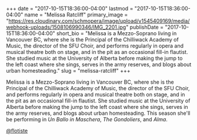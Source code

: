 +++
date = "2017-10-15T18:36:00-04:00"
lastmod = "2017-10-15T18:36:00-04:00"
name = "Melissa Ratcliff"
primary_image = "https://res.cloudinary.com/schmopera/image/upload/v1545409169/media/webhook-uploads/1508106990346/IMG_2201.jpg"
publishDate = "2017-10-15T18:36:00-04:00"
short_bio = "Melissa is a Mezzo-Soprano living in Vancouver BC, where she is the Principal of the Chilliwack Academy of Music, the director of the SFU Choir, and performs regularly in opera and musical theatre both on stage, and in the pit as an occasional fill-in flautist. She studied music at the University of Alberta before making the jump to the left coast where she sings, serves in the army reserves, and blogs about urban homesteading."
slug = "melissa-ratcliff"
+++

Melissa is a Mezzo-Soprano living in Vancouver BC, where she is the Principal of the Chilliwack Academy of Music, the director of the SFU Choir, and performs regularly in opera and musical theatre both on stage, and in the pit as an occasional fill-in flautist. She studied music at the University of Alberta before making the jump to the left coast where she sings, serves in the army reserves, and blogs about urban homesteading. This season she'll be performing in *Un Ballo in Maschera*, *The Gondoliers*, and *Alma*.

[@flotiste](https://www.instagram.com/flotiste/)
